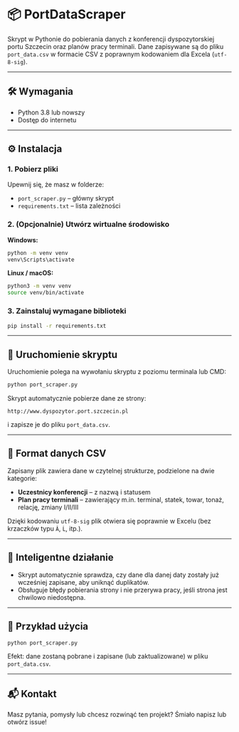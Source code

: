 # 📦 PortDataScraper

Skrypt w Pythonie do pobierania danych z konferencji dyspozytorskiej portu Szczecin oraz planów pracy terminali. Dane zapisywane są do pliku `port_data.csv` w formacie CSV z poprawnym kodowaniem dla Excela (`utf-8-sig`).

---

## 🛠️ Wymagania

- Python 3.8 lub nowszy
- Dostęp do internetu

---

## ⚙️ Instalacja

### 1. Pobierz pliki

Upewnij się, że masz w folderze:

- `port_scraper.py` – główny skrypt
- `requirements.txt` – lista zależności

### 2. (Opcjonalnie) Utwórz wirtualne środowisko

**Windows:**

```cmd
python -m venv venv
venv\Scripts\activate
```

**Linux / macOS:**

```bash
python3 -m venv venv
source venv/bin/activate
```

### 3. Zainstaluj wymagane biblioteki

```bash
pip install -r requirements.txt
```

---

## 🚀 Uruchomienie skryptu

Uruchomienie polega na wywołaniu skryptu z poziomu terminala lub CMD:

```bash
python port_scraper.py
```

Skrypt automatycznie pobierze dane ze strony:

```
http://www.dyspozytor.port.szczecin.pl
```

i zapisze je do pliku `port_data.csv`.

---

## 📄 Format danych CSV

Zapisany plik zawiera dane w czytelnej strukturze, podzielone na dwie kategorie:

- **Uczestnicy konferencji** – z nazwą i statusem
- **Plan pracy terminali** – zawierający m.in. terminal, statek, towar, tonaż, relację, zmiany I/II/III

Dzięki kodowaniu `utf-8-sig` plik otwiera się poprawnie w Excelu (bez krzaczków typu `Â`, `Ĺ`, itp.).

---

## 🧠 Inteligentne działanie

- Skrypt automatycznie sprawdza, czy dane dla danej daty zostały już wcześniej zapisane, aby uniknąć duplikatów.
- Obsługuje błędy pobierania strony i nie przerywa pracy, jeśli strona jest chwilowo niedostępna.

---

## 📝 Przykład użycia

```bash
python port_scraper.py
```

Efekt: dane zostaną pobrane i zapisane (lub zaktualizowane) w pliku `port_data.csv`.

---

## 📬 Kontakt

Masz pytania, pomysły lub chcesz rozwinąć ten projekt? Śmiało napisz lub otwórz issue!